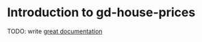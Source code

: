 # Introduction to gd-house-prices

TODO: write [great documentation](http://jacobian.org/writing/what-to-write/)
